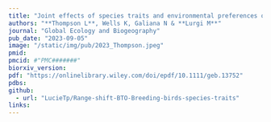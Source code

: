 ```yaml
---
title: "Joint effects of species traits and environmental preferences on range edge shifts of British birds"
authors: "**Thompson L**, Wells K, Galiana N & **Lurgi M**"
journal: "Global Ecology and Biogeography"
pub_date: "2023-09-05"
image: "/static/img/pub/2023_Thompson.jpeg"
pmid: 
pmcid: #"PMC#######"
biorxiv_version: 
pdf: "https://onlinelibrary.wiley.com/doi/epdf/10.1111/geb.13752"
pdbs:
github:
  - url: "LucieTp/Range-shift-BTO-Breeding-birds-species-traits"
links:
---
```

